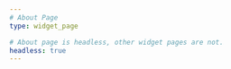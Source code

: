 ```yaml
---
# About Page
type: widget_page

# About page is headless, other widget pages are not.
headless: true
---
```

